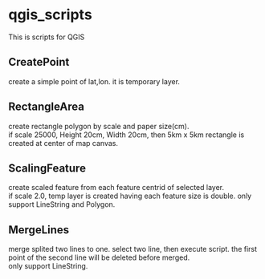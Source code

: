 # qgis_scripts
This is scripts for QGIS

## CreatePoint
create a simple point of lat,lon. it is temporary layer.

## RectangleArea
create rectangle polygon by scale and paper size(cm).  
if scale 25000, Height 20cm, Width 20cm, then 5km x 5km rectangle is created at center of map canvas.   

## ScalingFeature
create scaled feature from each feature centrid of selected layer.  
if scale 2.0, temp layer is created having each feature size is double.
only support LineString and Polygon.  

## MergeLines
merge splited two lines to one.
select two line, then execute script.
the first point of the second line will be deleted before merged.   
only support LineString.

